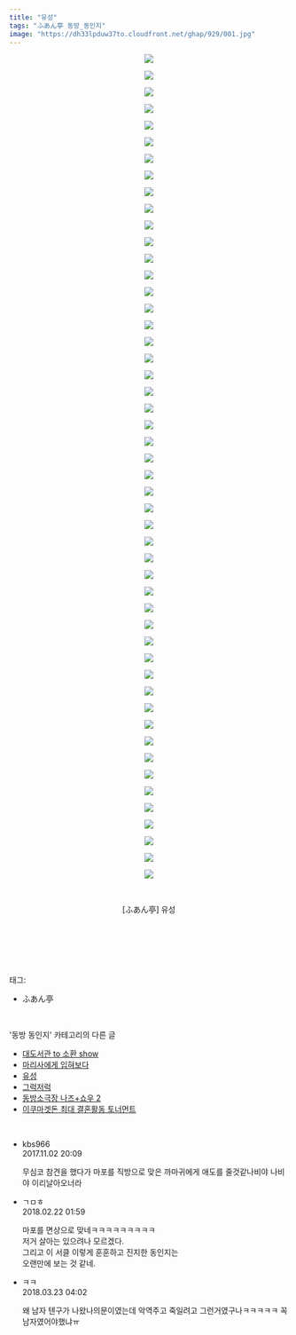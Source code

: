 ```yaml
---
title: "유성"
tags: "ふあん亭 동방_동인지"
image: "https://dh33lpduw37to.cloudfront.net/ghap/929/001.jpg"
---
```

<div class="article">
<p style="text-align: center; clear: none; float: none;"><img src="{{ site.imgserver2 }}/ghap/929/001.jpg"/></p>
<p style="text-align: center; clear: none; float: none;"><img src="{{ site.imgserver2 }}/ghap/929/002.jpg"/></p>
<p style="text-align: center; clear: none; float: none;"><img src="{{ site.imgserver2 }}/ghap/929/003.jpg"/></p>
<p style="text-align: center; clear: none; float: none;"><img src="{{ site.imgserver2 }}/ghap/929/004.jpg"/></p>
<p style="text-align: center; clear: none; float: none;"><img src="{{ site.imgserver2 }}/ghap/929/005.jpg"/></p>
<p style="text-align: center; clear: none; float: none;"><img src="{{ site.imgserver2 }}/ghap/929/006.jpg"/></p>
<p style="text-align: center; clear: none; float: none;"><img src="{{ site.imgserver2 }}/ghap/929/007.jpg"/></p>
<p style="text-align: center; clear: none; float: none;"><img src="{{ site.imgserver2 }}/ghap/929/008.jpg"/></p>
<p style="text-align: center; clear: none; float: none;"><img src="{{ site.imgserver2 }}/ghap/929/009.jpg"/></p>
<p style="text-align: center; clear: none; float: none;"><img src="{{ site.imgserver2 }}/ghap/929/010.jpg"/></p>
<p style="text-align: center; clear: none; float: none;"><img src="{{ site.imgserver2 }}/ghap/929/011.jpg"/></p>
<p style="text-align: center; clear: none; float: none;"><img src="{{ site.imgserver2 }}/ghap/929/012.jpg"/></p>
<p style="text-align: center; clear: none; float: none;"><img src="{{ site.imgserver2 }}/ghap/929/013.jpg"/></p>
<p style="text-align: center; clear: none; float: none;"><img src="{{ site.imgserver2 }}/ghap/929/014.jpg"/></p>
<p style="text-align: center; clear: none; float: none;"><img src="{{ site.imgserver2 }}/ghap/929/015.jpg"/></p>
<p style="text-align: center; clear: none; float: none;"><img src="{{ site.imgserver2 }}/ghap/929/016.jpg"/></p>
<p style="text-align: center; clear: none; float: none;"><img src="{{ site.imgserver2 }}/ghap/929/017.jpg"/></p>
<p style="text-align: center; clear: none; float: none;"><img src="{{ site.imgserver2 }}/ghap/929/018.jpg"/></p>
<p style="text-align: center; clear: none; float: none;"><img src="{{ site.imgserver2 }}/ghap/929/019.jpg"/></p>
<p style="text-align: center; clear: none; float: none;"><img src="{{ site.imgserver2 }}/ghap/929/020.jpg"/></p>
<p style="text-align: center; clear: none; float: none;"><img src="{{ site.imgserver2 }}/ghap/929/021.jpg"/></p>
<p style="text-align: center; clear: none; float: none;"><img src="{{ site.imgserver2 }}/ghap/929/022.jpg"/></p>
<p style="text-align: center; clear: none; float: none;"><img src="{{ site.imgserver2 }}/ghap/929/023.jpg"/></p>
<p style="text-align: center; clear: none; float: none;"><img src="{{ site.imgserver2 }}/ghap/929/024.jpg"/></p>
<p style="text-align: center; clear: none; float: none;"><img src="{{ site.imgserver2 }}/ghap/929/025.jpg"/></p>
<p style="text-align: center; clear: none; float: none;"><img src="{{ site.imgserver2 }}/ghap/929/026.jpg"/></p>
<p style="text-align: center; clear: none; float: none;"><img src="{{ site.imgserver2 }}/ghap/929/027.jpg"/></p>
<p style="text-align: center; clear: none; float: none;"><img src="{{ site.imgserver2 }}/ghap/929/028.jpg"/></p>
<p style="text-align: center; clear: none; float: none;"><img src="{{ site.imgserver2 }}/ghap/929/029.jpg"/></p>
<p style="text-align: center; clear: none; float: none;"><img src="{{ site.imgserver2 }}/ghap/929/030.jpg"/></p>
<p style="text-align: center; clear: none; float: none;"><img src="{{ site.imgserver2 }}/ghap/929/031.jpg"/></p>
<p style="text-align: center; clear: none; float: none;"><img src="{{ site.imgserver2 }}/ghap/929/032.jpg"/></p>
<p style="text-align: center; clear: none; float: none;"><img src="{{ site.imgserver2 }}/ghap/929/033.jpg"/></p>
<p style="text-align: center; clear: none; float: none;"><img src="{{ site.imgserver2 }}/ghap/929/034.jpg"/></p>
<p style="text-align: center; clear: none; float: none;"><img src="{{ site.imgserver2 }}/ghap/929/035.jpg"/></p>
<p style="text-align: center; clear: none; float: none;"><img src="{{ site.imgserver2 }}/ghap/929/036.jpg"/></p>
<p style="text-align: center; clear: none; float: none;"><img src="{{ site.imgserver2 }}/ghap/929/037.jpg"/></p>
<p style="text-align: center; clear: none; float: none;"><img src="{{ site.imgserver2 }}/ghap/929/038.jpg"/></p>
<p style="text-align: center; clear: none; float: none;"><img src="{{ site.imgserver2 }}/ghap/929/039.jpg"/></p>
<p style="text-align: center; clear: none; float: none;"><img src="{{ site.imgserver2 }}/ghap/929/040.jpg"/></p>
<p style="text-align: center; clear: none; float: none;"><img src="{{ site.imgserver2 }}/ghap/929/041.jpg"/></p>
<p style="text-align: center; clear: none; float: none;"><img src="{{ site.imgserver2 }}/ghap/929/042.jpg"/></p>
<p style="text-align: center; clear: none; float: none;"><img src="{{ site.imgserver2 }}/ghap/929/043.jpg"/></p>
<p style="text-align: center; clear: none; float: none;"><img src="{{ site.imgserver2 }}/ghap/929/044.jpg"/></p>
<p style="text-align: center; clear: none; float: none;"><img src="{{ site.imgserver2 }}/ghap/929/045.jpg"/></p>
<p style="text-align: center; clear: none; float: none;"><img src="{{ site.imgserver2 }}/ghap/929/046.jpg"/></p>
<p style="text-align: center; clear: none; float: none;"><img src="{{ site.imgserver2 }}/ghap/929/047.jpg"/></p>
<p style="text-align: center; clear: none; float: none;"><img src="{{ site.imgserver2 }}/ghap/929/048.jpg"/></p>
<p style="text-align: center; clear: none; float: none;"><img src="{{ site.imgserver2 }}/ghap/929/049.jpg"/></p>
<p style="text-align: center; clear: none; float: none;"><img src="{{ site.imgserver2 }}/ghap/929/050.jpg"/></p>
<p style="text-align: center; clear: none; float: none;"><br/></p>
<p style="text-align: center; clear: none; float: none;">[ふあん亭] 유성</p>
<p style="text-align: center; clear: none; float: none;"><br/></p>
<p><br/></p>
</div><br/>
<div class="tagTrail">
<p>태그: </p>
<ul>
<li>ふあん亭</li>
</ul>
</div><br/>
<div class="another">
<p>'동방 동인지' 카테고리의 다른 글</p>
<ul>
<li><a href="/ghap_931">대도서관 to 소환 show</a></li>
<li><a href="/ghap_930">마리사에게 입혀보다</a></li>
<li><a href="/ghap_929">유성</a></li>
<li><a href="/ghap_928">그럭저럭</a></li>
<li><a href="/ghap_927">동방소극장 나즈+쇼우 2</a></li>
<li><a href="/ghap_926">이쿠마겟돈 최대 결혼활동 토너먼트</a></li>
</ul>
</div><br/>
<div class="cb_module cb_fluid">
<div class="cb_wrt cb_profile">
<div class="comment">
<ul>
<li class="cb_thumb_off" id="comment15121194">
<div class="cb_comment_area">
<div class="cb_info_area">
<div class="cb_section">
<span class="cb_nick_name">kbs966</span>
</div>
<div class="cb_section">
<span class="cb_date">2017.11.02 20:09 </span>
</div>
</div>
<div class="cb_dsc_comment">
<p class="cb_dsc">
											무심코 참견을 했다가 마포를 직방으로 맞은 까마귀에게 애도를 줄것같나비야 나비야 이리날아오너라
										</p>
</div>
</div></li>
<li class="cb_thumb_off" id="comment15203991">
<div class="cb_comment_area">
<div class="cb_info_area">
<div class="cb_section">
<span class="cb_nick_name">ㄱㅁㅎ</span>
</div>
<div class="cb_section">
<span class="cb_date">2018.02.22 01:59 </span>
</div>
</div>
<div class="cb_dsc_comment">
<p class="cb_dsc">
											마포를 면상으로 맞네ㅋㅋㅋㅋㅋㅋㅋㅋㅋ<br/>
저거 살아는 있으려나 모르겠다.<br/>
그리고 이 서클 이렇게 훈훈하고 진지한 동인지는<br/>
오랜만에 보는 것 같네.
										</p>
</div>
</div></li>
<li class="cb_thumb_off" id="comment15224800">
<div class="cb_comment_area">
<div class="cb_info_area">
<div class="cb_section">
<span class="cb_nick_name">ㅋㅋ</span>
</div>
<div class="cb_section">
<span class="cb_date">2018.03.23 04:02 </span>
</div>
</div>
<div class="cb_dsc_comment">
<p class="cb_dsc">
											왜 남자 텐구가 나왔나의문이였는데 악역주고 죽일려고 그런거였구나ㅋㅋㅋㅋㅋ 꼭 남자였어야했냐ㅠ
										</p>
</div>
</div></li>
</ul>
</div>
</div><!-- commentList close -->
</div><br/>
